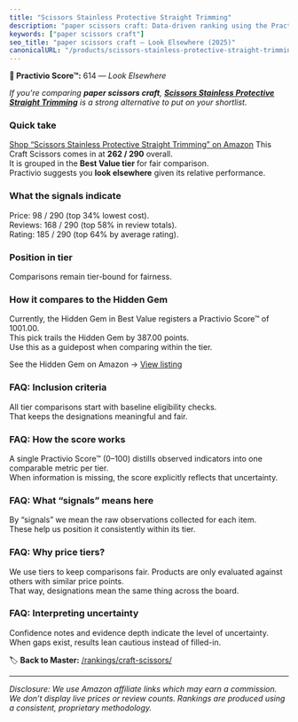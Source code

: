 ```yaml
---
title: "Scissors Stainless Protective Straight Trimming"
description: "paper scissors craft: Data-driven ranking using the Practivio Score™. Positioned by quality, value, demand, findability, momentum."
keywords: ["paper scissors craft"]
seo_title: "paper scissors craft — Look Elsewhere (2025)"
canonicalURL: "/products/scissors-stainless-protective-straight-trimming-B09XBBTK3X/"
---
```


**🚫 Practivio Score™:** 614 — _Look Elsewhere_


*If you're comparing **paper scissors craft**, **[Scissors Stainless Protective Straight Trimming](https://www.amazon.com/dp/B09XBBTK3X?tag=practivio-20)** is a strong alternative to put on your shortlist.*
### Quick take
[Shop “Scissors Stainless Protective Straight Trimming” on Amazon](https://www.amazon.com/dp/B09XBBTK3X?tag=practivio-20)
This Craft Scissors comes in at **262 / 290** overall.  
It is grouped in the **Best Value tier** for fair comparison.  
Practivio suggests you **look elsewhere** given its relative performance.

### What the signals indicate
Price: 98 / 290 (top 34% lowest cost).  
Reviews: 168 / 290 (top 58% in review totals).  
Rating: 185 / 290 (top 64% by average rating).  

### Position in tier
Comparisons remain tier-bound for fairness.

### How it compares to the Hidden Gem
Currently, the Hidden Gem in Best Value registers a Practivio Score™ of 1001.00.  
This pick trails the Hidden Gem by 387.00 points.  
Use this as a guidepost when comparing within the tier.  

See the Hidden Gem on Amazon → [View listing](https://www.amazon.com/dp/B01BRGUAT6?tag=practivio-20)

### FAQ: Inclusion criteria
All tier comparisons start with baseline eligibility checks.  
That keeps the designations meaningful and fair.

### FAQ: How the score works
A single Practivio Score™ (0–100) distills observed indicators into one comparable metric per tier.  
When information is missing, the score explicitly reflects that uncertainty.

### FAQ: What “signals” means here
By “signals” we mean the raw observations collected for each item.  
These help us position it consistently within its tier.

### FAQ: Why price tiers?
We use tiers to keep comparisons fair. Products are only evaluated against others with similar price points.  
That way, designations mean the same thing across the board.

### FAQ: Interpreting uncertainty
Confidence notes and evidence depth indicate the level of uncertainty.  
When gaps exist, results lean cautious instead of filled-in.


🏷️ **Back to Master:** [/rankings/craft-scissors/](/rankings/craft-scissors/)

---
_Disclosure: We use Amazon affiliate links which may earn a commission. We don’t display live prices or review counts. Rankings are produced using a consistent, proprietary methodology._
